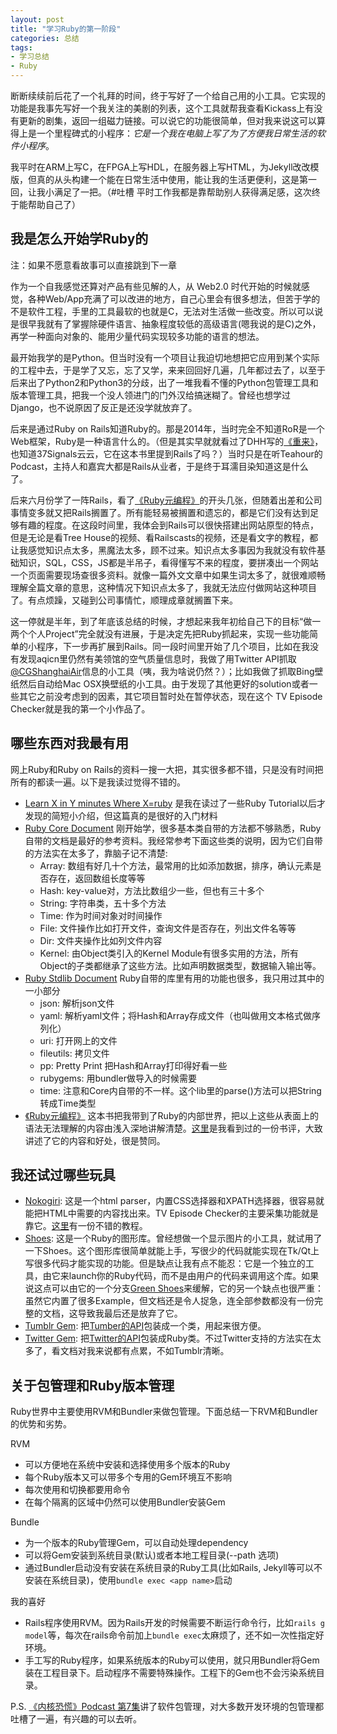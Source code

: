 ```yaml
---
layout: post
title: "学习Ruby的第一阶段"
categories: 总结
tags:
- 学习总结
- Ruby
---
```


断断续续前后花了一个礼拜的时间，终于写好了一个给自己用的小工具。它实现的功能是我事先写好一个我关注的美剧的列表，这个工具就帮我查看Kickass上有没有更新的剧集，返回一组磁力链接。可以说它的功能很简单，但对我来说这可以算得上是一个里程碑式的小程序：*它是一个我在电脑上写了为了方便我日常生活的软件小程序*。

我平时在ARM上写C，在FPGA上写HDL，在服务器上写HTML，为Jekyll改改模版，但真的从头构建一个能在日常生活中使用，能让我的生活更便利，这是第一回，让我小满足了一把。（#吐槽 平时工作我都是靠帮助别人获得满足感，这次终于能帮助自己了）

## 我是怎么开始学Ruby的 ##

注：如果不愿意看故事可以直接跳到下一章

作为一个自我感觉还算对产品有些见解的人，从 Web2.0 时代开始的时候就感觉，各种Web/App充满了可以改进的地方，自己心里会有很多想法，但苦于学的不是软件工程，手里的工具最软的也就是C，无法对生活做一些改变。所以可以说是很早我就有了掌握除硬件语言、抽象程度较低的高级语言(嗯我说的是C)之外，再学一种面向对象的、能用少量代码实现较多功能的语言的想法。

最开始我学的是Python。但当时没有一个项目让我迫切地想把它应用到某个实际的工程中去，于是学了又忘，忘了又学，来来回回好几遍，几年都过去了，以至于后来出了Python2和Python3的分歧，出了一堆我看不懂的Python包管理工具和版本管理工具，把我一个没人领进门的门外汉给搞迷糊了。曾经也想学过Django，也不说原因了反正是还没学就放弃了。

后来是通过Ruby on Rails知道Ruby的。那是2014年，当时完全不知道RoR是一个Web框架，Ruby是一种语言什么的。（但是其实早就就看过了DHH写的[《重来》](http://book.douban.com/subject/5320866/)，也知道37Signals云云，它在这本书里提到Rails了吗？）当时只是在听Teahour的Podcast，主持人和嘉宾大都是Rails从业者，于是终于耳濡目染知道这是什么了。

后来六月份学了一阵Rails，看了[《Ruby元编程》](http://book.douban.com/subject/7056800/)的开头几张，但随着出差和公司事情变多就又把Rails搁置了。所有能轻易被搁置和遗忘的，都是它们没有达到足够有趣的程度。在这段时间里，我体会到Rails可以很快搭建出网站原型的特点，但是无论是看Tree House的视频、看Railscasts的视频，还是看文字的教程，都让我感觉知识点太多，黑魔法太多，顾不过来。知识点太多事因为我就没有软件基础知识，SQL，CSS，JS都是半吊子，看得懂写不来的程度，要拼凑出一个网站一个页面需要现场查很多资料。就像一篇外文文章中如果生词太多了，就很难顺畅理解全篇文章的意思，这种情况下知识点太多了，我就无法应付做网站这种项目了。有点烦躁，又碰到公司事情忙，顺理成章就搁置下来。

这一停就是半年，到了年底该总结的时候，才想起来我年初给自己下的目标“做一两个个人Project”完全就没有进展，于是决定先把Ruby抓起来，实现一些功能简单的小程序，下一步再扩展到Rails。同一段时间里开始了几个项目，比如在我没有发现aqicn里仍然有美领馆的空气质量信息时，我做了用Twitter API抓取[@CGShanghaiAir](http://twitter.com/cgshanghaiair)信息的小工具（咦，我为啥说仍然？）；比如我做了抓取Bing壁纸然后自动给Mac OSX换壁纸的小工具。由于发现了其他更好的solution或者一些其它之前没考虑到的因素，其它项目暂时处在暂停状态，现在这个 TV Episode Checker就是我的第一个小作品了。

## 哪些东西对我最有用 ##
网上Ruby和Ruby on Rails的资料一搜一大把，其实很多都不错，只是没有时间把所有的都读一遍。以下是我读过觉得不错的。

- [Learn X in Y minutes Where X=ruby](http://learnxinyminutes.com/docs/zh-cn/ruby-cn/) 是我在读过了一些Ruby Tutorial以后才发现的简短小介绍，但这篇真的是很好的入门材料
- [Ruby Core Document](http://ruby-doc.org/core-2.2.0/) 刚开始学，很多基本类自带的方法都不够熟悉，Ruby自带的文档是最好的参考资料。我经常参考下面这些类的说明，因为它们自带的方法实在太多了，靠脑子记不清楚:
    - Array: 数组有好几十个方法，最常用的比如添加数据，排序，确认元素是否存在，返回数组长度等等
    - Hash: key-value对，方法比数组少一些，但也有三十多个
    - String: 字符串类，五十多个方法
    - Time: 作为时间对象对时间操作
    - File: 文件操作比如打开文件，查询文件是否存在，列出文件名等等
    - Dir: 文件夹操作比如列文件内容
    - Kernel: 由Object类引入的Kernel Module有很多实用的方法，所有Object的子类都继承了这些方法。比如声明数据类型，数据输入输出等。
- [Ruby Stdlib Document](http://ruby-doc.org/stdlib-2.2.0/) Ruby自带的库里有用的功能也很多，我只用过其中的一小部分
  - json: 解析json文件
  - yaml: 解析yaml文件；将Hash和Array存成文件（也叫做用文本格式做序列化）
  - uri: 打开网上的文件
  - fileutils: 拷贝文件
  - pp: Pretty Print 把Hash和Array打印得好看一些
  - rubygems: 用bundler做导入的时候需要
  - time: 注意和Core内自带的不一样。这个lib里的parse()方法可以把String转成Time类型
- [《Ruby元编程》](http://book.douban.com/subject/7056800/) 这本书把我带到了Ruby的内部世界，把以上这些从表面上的语法无法理解的内容由浅入深地讲解清楚。[这里](http://www.infoq.com/cn/articles/ruby-white-magic-book)是我看到过的一份书评，大致讲述了它的内容和好处，很是赞同。

## 我还试过哪些玩具 ##
- [Nokogiri](http://www.nokogiri.org/): 这是一个html parser，内置CSS选择器和XPATH选择器，很容易就能把HTML中需要的内容找出来。TV Episode Checker的主要采集功能就是靠它。[这里](http://ruby.bastardsbook.com/chapters/html-parsing/)有一份不错的教程。
- [Shoes](http://shoesrb.com/): 这是一个Ruby的图形库。曾经想做一个显示图片的小工具，就试用了一下Shoes。这个图形库很简单就能上手，写很少的代码就能实现在Tk/Qt上写很多代码才能实现的功能。但是缺点让我有点不能忍：它是一个独立的工具，由它来launch你的Ruby代码，而不是由用户的代码来调用这个库。如果说这点可以由它的一个分支[Green Shoes](https://ashbb.github.io/green_shoes/Introducing.html)来缓解，它的另一个缺点也很严重：虽然它内置了很多Example，但文档还是令人捉急，连全部参数都没有一份完整的文档，这导致我最后还是放弃了它。
- [Tumblr Gem](https://github.com/tumblr/tumblr_client): 把[Tumber的API](https://github.com/tumblr/tumblr_client)包装成一个类，用起来很方便。
- [Twitter Gem](https://github.com/sferik/twitter): 把[Twitter的API](https://dev.twitter.com/overview/api)包装成Ruby类。不过Twitter支持的方法实在太多了，看文档对我来说都有点累，不如Tumblr清晰。

## 关于包管理和Ruby版本管理 ##
Ruby世界中主要使用RVM和Bundler来做包管理。下面总结一下RVM和Bundler的优势和劣势。

RVM

- 可以方便地在系统中安装和选择使用多个版本的Ruby
- 每个Ruby版本又可以带多个专用的Gem环境互不影响
- 每次使用和切换都要用命令
- 在每个隔离的区域中仍然可以使用Bundler安装Gem

Bundle

- 为一个版本的Ruby管理Gem，可以自动处理dependency
- 可以将Gem安装到系统目录(默认)或者本地工程目录(--path 选项)
- 通过Bundler启动没有安装在系统目录的Ruby工具(比如Rails, Jekyll等可以不安装在系统目录)，使用`bundle exec <app name>`启动

我的喜好

- Rails程序使用RVM。因为Rails开发的时候需要不断运行命令行，比如`rails g model`等，每次在rails命令前加上`bundle exec`太麻烦了，还不如一次性指定好环境。
- 手工写的Ruby程序，如果系统版本的Ruby可以使用，就只用Bundler将Gem装在工程目录下。启动程序不需要特殊操作。工程下的Gem也不会污染系统目录。






P.S. [《内核恐慌》Podcast 第7集](http://ipn.li/kernelpanic/7/)讲了软件包管理，对大多数开发环境的包管理都吐槽了一遍，有兴趣的可以去听。